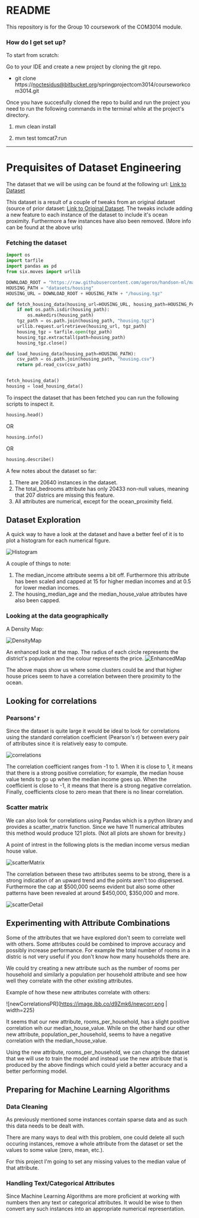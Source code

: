 # README #

This repository is for the Group 10 coursework of the COM3014 module.

### How do I get set up? ###

To start from scratch: 


Go to your IDE and create a new project by cloning the git repo.

* git clone https://noctesidus@bitbucket.org/springprojectcom3014/courseworkcom3014.git

Once you have succesfully cloned the repo to build and run the project you need to run the following commands in the terminal while at the project's directory.

1. mvn clean install

2. mvn test tomcat7:run

***

# Prequisites of Dataset Engineering #

The dataset that we will be using can be found at the following url:  [Link to Dataset](https://github.com/ageron/handson-ml/tree/master/datasets/housing)

This dataset is a result of a couple of tweaks from an original dataset (source of prior dataset: [Link to Original Dataset](http://www.dcc.fc.up.pt/~ltorgo/Regression/cal_housing.html). The tweaks include adding a new feature to each instance
of the dataset to include it's ocean proximity. Furthermore a few instances have also been removed. (More info can be found at the above urls)

### Fetching the dataset ###

```python
import os
import tarfile
import pandas as pd
from six.moves import urllib

DOWNLOAD_ROOT = "https://raw.githubusercontent.com/ageron/handson-ml/master/"
HOUSING_PATH = "datasets/housing"
HOUSING_URL = DOWNLOAD_ROOT + HOUSING_PATH + "/housing.tgz"

def fetch_housing_data(housing_url=HOUSING_URL, housing_path=HOUSING_PATH):
    if not os.path.isdir(housing_path):
        os.makedirs(housing_path)
    tgz_path = os.path.join(housing_path, "housing.tgz")
    urllib.request.urlretrieve(housing_url, tgz_path)
    housing_tgz = tarfile.open(tgz_path)
    housing_tgz.extractall(path=housing_path)
    housing_tgz.close()

def load_housing_data(housing_path=HOUSING_PATH):
    csv_path = os.path.join(housing_path, "housing.csv")
    return pd.read_csv(csv_path)


fetch_housing_data()
housing = load_housing_data()


```

To inspect the dataset that has been fetched you can run the following scripts to inspect it.

```python
housing.head()
```
OR

```python
housing.info()
```
OR

```python
housing.describe()
```

A few notes about the dataset so far:

1. There are 20640 instances in the dataset.
2. The total_bedrooms attribute has only 20433 non-null values, meaning that 207 districs are missing this feature.
3. All attributes are numerical, except for the ocean_proximity field.


## Dataset Exploration ##

A quick way to have a look at the dataset and have a better feel of it is to plot a histogram for each numerical figure.

![Histogram](https://image.ibb.co/dHdoYG/histogram.png)

A couple of things to note:

1. The median_income attribute seems a bit off. Furthermore this attribute has been scaled and capped at 15 for higher median incomes and at 0.5 for lower median incomes.
2. The housing_median_age and the median_house_value attributes have also been capped.

### Looking at the data geographically ###

A Density Map:

![DensityMap](https://image.ibb.co/kRWmVw/density_Map.png)

An enhanced look at the map. The radius of each circle represents the district's population and the colour represents the price.
![EnhancedMap](https://image.ibb.co/cEbBVw/Screen_Shot_2017_11_14_at_17_51_59.png)

The above maps show us where some clusters could be and that higher house prices seem to have a correlation between there proximity to the ocean.

## Looking for correlations ##

### Pearsons' r ###
Since the dataset is quite large it would be ideal to look for correlations using the standard correlation coefficient (Pearson's r)
between every pair of attributes since it is relatively easy to compute.

![correlations](https://image.ibb.co/ffcz0w/correlations.jpg)

The correlation coefficient ranges from -1 to 1. When it is close to 1, it means that there is a strong positive correlation; for example,
the median house value tends to go up when the median income goes up. When the coefficient is close to -1, it means that there is a strong negative
correlation. Finally, coefficients close to zero mean that there is no linear correlation.

### Scatter matrix ###

We can also look for correlations using Pandas which is a python library and provides a scatter_matrix function. Since we have 11 numerical attributes this method
would produce 121 plots. (Not all plots are shown for brevity.)

A point of intrest in the following plots is the median income versus median house value.

![scatterMatrix](https://image.ibb.co/mYVjoR/scatter.png)

The correlation between these two attributes seems to be strong, there is a strong indication of an upward trend and the points aren't too
dispersed. Furthermore the cap at $500,000 seems evident but also some other patterns have been revealed at around $450,000, $350,000 and more.

![scatterDetail](https://image.ibb.co/e6jadR/scatter_Detail.png)

## Experimenting with Attribute Combinations ##

Some of the attributes that we have explored don't seem to correlate well with others. Some attributes could be combined to improve accuracy and possibly increase performance.
For example the total number of rooms in a distric is not very useful if you don't know how many households there are. 

We could try creating a new attribute such as the number of rooms per household and similarly a population per household attribute and see how well they correlate with the other existing attributes.

Example of how these new attributes correlate with others:

![newCorrelationsPR](https://image.ibb.co/d9Zmk6/newcorr.png | width=225)

It seems that our new attribute, rooms_per_household, has a slight positive correlation wih our median_house_value. While on the other hand our other new attribute, population_per_household,
seems to have a negative correlation with the median_house_value. 

Using the new attribute, rooms_per_household, we can change the dataset that we will use to train the model and instead use the new attribute that is produced by
the above findings which could yield a better accuracy and a better performing model.


## Preparing for Machine Learning Algorithms ##


###  Data Cleaning ###

As previously mentioned some instances contain sparse data and as such this data needs to be dealt with.

There are many ways to deal with this problem, one could delete all such occuring instances, remove a whole attribute from the dataset or
set the values to some value (zero, mean, etc.).

For this project I'm going to set any missing values to the median value of that attribute.

### Handling Text/Categorical Attributes ###

Since Machine Learning Algorithms are more proficient at working with numbers then any text or categorical attributes. It would be wise to then 
convert any such instances into an appropriate numerical representation.